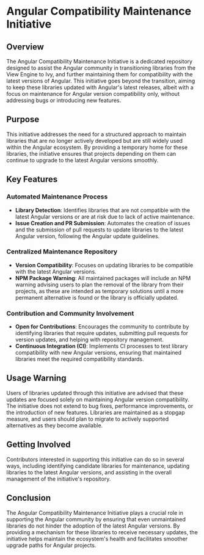 # Angular Compatibility Maintenance Initiative

## Overview

The Angular Compatibility Maintenance Initiative is a dedicated repository designed to assist the Angular community in transitioning libraries from the View Engine to Ivy, and further maintaining them for compatibility with the latest versions of Angular. This initiative goes beyond the transition, aiming to keep these libraries updated with Angular's latest releases, albeit with a focus on maintenance for Angular version compatibility only, without addressing bugs or introducing new features.

## Purpose

This initiative addresses the need for a structured approach to maintain libraries that are no longer actively developed but are still widely used within the Angular ecosystem. By providing a temporary home for these libraries, the initiative ensures that projects depending on them can continue to upgrade to the latest Angular versions smoothly.

## Key Features

### Automated Maintenance Process

- **Library Detection**: Identifies libraries that are not compatible with the latest Angular versions or are at risk due to lack of active maintenance.
- **Issue Creation and PR Submission**: Automates the creation of issues and the submission of pull requests to update libraries to the latest Angular version, following the Angular update guidelines.

### Centralized Maintenance Repository

- **Version Compatibility**: Focuses on updating libraries to be compatible with the latest Angular versions.
- **NPM Package Warning**: All maintained packages will include an NPM warning advising users to plan the removal of the library from their projects, as these are intended as temporary solutions until a more permanent alternative is found or the library is officially updated.

### Contribution and Community Involvement

- **Open for Contributions**: Encourages the community to contribute by identifying libraries that require updates, submitting pull requests for version updates, and helping with repository management.
- **Continuous Integration (CI)**: Implements CI processes to test library compatibility with new Angular versions, ensuring that maintained libraries meet the required compatibility standards.

## Usage Warning

Users of libraries updated through this initiative are advised that these updates are focused solely on maintaining Angular version compatibility. The initiative does not extend to bug fixes, performance improvements, or the introduction of new features. Libraries are maintained as a stopgap measure, and users should plan to migrate to actively supported alternatives as they become available.

## Getting Involved

Contributors interested in supporting this initiative can do so in several ways, including identifying candidate libraries for maintenance, updating libraries to the latest Angular versions, and assisting in the overall management of the initiative's repository.

## Conclusion

The Angular Compatibility Maintenance Initiative plays a crucial role in supporting the Angular community by ensuring that even unmaintained libraries do not hinder the adoption of the latest Angular versions. By providing a mechanism for these libraries to receive necessary updates, the initiative helps maintain the ecosystem's health and facilitates smoother upgrade paths for Angular projects.
